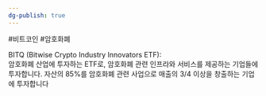 ```yaml
---
dg-publish: true
---
```

#비트코인 #암호화폐 

BITQ (Bitwise Crypto Industry Innovators ETF):  
암호화폐 산업에 투자하는 ETF로, 암호화폐 관련 인프라와 서비스를 제공하는 기업들에 투자합니다. 자산의 85%를 암호화폐 관련 사업으로 매출의 3/4 이상을 창출하는 기업에 투자합니다